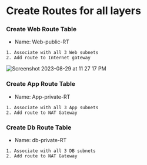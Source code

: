 # Create Routes for all layers

### Create Web Route Table
- Name: Web-public-RT
```
1. Associate with all 3 Web subnets
2. Add route to Internet gateway
```

![Screenshot 2023-08-29 at 11 27 17 PM](https://github.com/Sulemoore/AWS-Projects/assets/101164153/ad19a700-d990-4045-9509-42457dea9c39)

### Create App Route Table
- Name: App-private-RT
```
1. Associate with all 3 App subnets
2. Add route to NAT Gateway
```


### Create Db Route Table
- Name: db-private-RT
```
1. Associate with all 3 DB subnets
2. Add route to NAT Gateway
```
